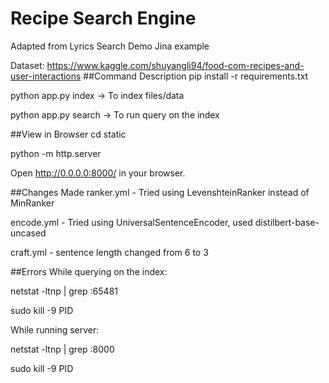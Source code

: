
# Recipe Search Engine
Adapted from Lyrics Search Demo Jina example

Dataset: https://www.kaggle.com/shuyangli94/food-com-recipes-and-user-interactions
##Command	Description
pip install -r requirements.txt

python app.py index	-> To index files/data

python app.py search -> To run query on the index

##View in Browser
cd static

python -m http.server

Open http://0.0.0.0:8000/ in your browser.

##Changes Made
ranker.yml - Tried using LevenshteinRanker instead of MinRanker

encode.yml - Tried using UniversalSentenceEncoder,
              used distilbert-base-uncased

craft.yml - sentence length changed from 6 to 3

##Errors
While querying on the index:

netstat -ltnp | grep :65481

sudo kill -9 PID

While running server:

netstat -ltnp | grep :8000

sudo kill -9 PID

